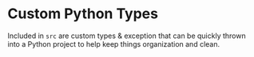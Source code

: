 # Custom Python Types

Included in `src` are custom types & exception that can be quickly thrown into a Python project to help keep things organization and clean.